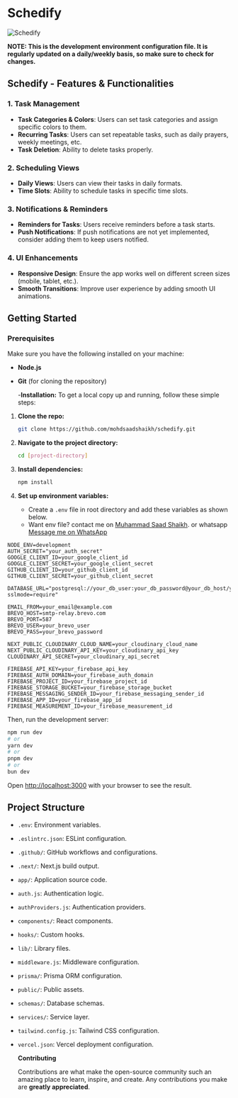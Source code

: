 # Schedify

![Schedify](https://res.cloudinary.com/dhd52zju0/image/upload/v1739780349/11392d03-48a8-4b62-b40c-27347fc048b7.png)

**NOTE: This is the development environment configuration file.
It is regularly updated on a daily/weekly basis, so make sure to check for changes.**

## Schedify - Features & Functionalities

### 1. Task Management

- **Task Categories & Colors**: Users can set task categories and assign specific colors to them.
- **Recurring Tasks**: Users can set repeatable tasks, such as daily prayers, weekly meetings, etc.
- **Task Deletion**: Ability to delete tasks properly.

### 2. Scheduling Views

- **Daily Views**: Users can view their tasks in daily formats.
- **Time Slots**: Ability to schedule tasks in specific time slots.

### 3. Notifications & Reminders

- **Reminders for Tasks**: Users receive reminders before a task starts.
- **Push Notifications**: If push notifications are not yet implemented, consider adding them to keep users notified.

### 4. UI Enhancements

- **Responsive Design**: Ensure the app works well on different screen sizes (mobile, tablet, etc.).
- **Smooth Transitions**: Improve user experience by adding smooth UI animations.

## Getting Started

### Prerequisites

Make sure you have the following installed on your machine:

- **Node.js**
- **Git** (for cloning the repository)

  -**Installation:**
  To get a local copy up and running, follow these simple steps:

1. **Clone the repo:**

   ```bash
   git clone https://github.com/mohdsaadshaikh/schedify.git

   ```

2. **Navigate to the project directory:**

   ```bash
   cd [project-directory]

   ```

3. **Install dependencies:**

   ```bash
   npm install
   ```

4. **Set up environment variables:**

   - Create a `.env` file in root directory and add these variables as shown below.
   - Want env file? contact me on [Muhammad Saad Shaikh](mailto:mohammadsaad925s4s@gmail.com). or whatsapp [Message me on WhatsApp](https://wa.me/923192340879)

```plaintext
NODE_ENV=development
AUTH_SECRET="your_auth_secret"
GOOGLE_CLIENT_ID=your_google_client_id
GOOGLE_CLIENT_SECRET=your_google_client_secret
GITHUB_CLIENT_ID=your_github_client_id
GITHUB_CLIENT_SECRET=your_github_client_secret

DATABASE_URL="postgresql://your_db_user:your_db_password@your_db_host/your_db_name?sslmode=require"

EMAIL_FROM=your_email@example.com
BREVO_HOST=smtp-relay.brevo.com
BREVO_PORT=587
BREVO_USER=your_brevo_user
BREVO_PASS=your_brevo_password

NEXT_PUBLIC_CLOUDINARY_CLOUD_NAME=your_cloudinary_cloud_name
NEXT_PUBLIC_CLOUDINARY_API_KEY=your_cloudinary_api_key
CLOUDINARY_API_SECRET=your_cloudinary_api_secret

FIREBASE_API_KEY=your_firebase_api_key
FIREBASE_AUTH_DOMAIN=your_firebase_auth_domain
FIREBASE_PROJECT_ID=your_firebase_project_id
FIREBASE_STORAGE_BUCKET=your_firebase_storage_bucket
FIREBASE_MESSAGING_SENDER_ID=your_firebase_messaging_sender_id
FIREBASE_APP_ID=your_firebase_app_id
FIREBASE_MEASUREMENT_ID=your_firebase_measurement_id
```

Then, run the development server:

```bash
npm run dev
# or
yarn dev
# or
pnpm dev
# or
bun dev
```

Open [http://localhost:3000](http://localhost:3000) with your browser to see the result.

## Project Structure

- `.env`: Environment variables.
- `.eslintrc.json`: ESLint configuration.
- `.github/`: GitHub workflows and configurations.
- `.next/`: Next.js build output.
- `app/`: Application source code.
- `auth.js`: Authentication logic.
- `authProviders.js`: Authentication providers.
- `components/`: React components.
- `hooks/`: Custom hooks.
- `lib/`: Library files.
- `middleware.js`: Middleware configuration.
- `prisma/`: Prisma ORM configuration.
- `public/`: Public assets.
- `schemas/`: Database schemas.
- `services/`: Service layer.
- `tailwind.config.js`: Tailwind CSS configuration.
- `vercel.json`: Vercel deployment configuration.

  **Contributing**

  Contributions are what make the open-source community such an amazing place to learn, inspire, and create. Any contributions you make are **greatly appreciated**.
